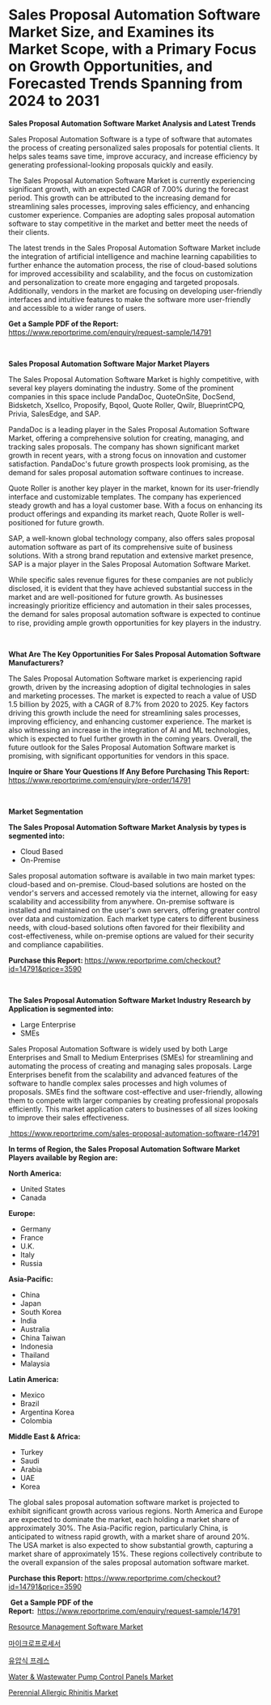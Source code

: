 <p><h1>Sales Proposal Automation Software Market Size, and Examines its Market Scope, with a Primary Focus on Growth Opportunities, and Forecasted Trends Spanning from 2024 to 2031</h1></p><p><strong>Sales Proposal Automation Software Market Analysis and Latest Trends</strong></p>
<p><p>Sales Proposal Automation Software is a type of software that automates the process of creating personalized sales proposals for potential clients. It helps sales teams save time, improve accuracy, and increase efficiency by generating professional-looking proposals quickly and easily.</p><p>The Sales Proposal Automation Software Market is currently experiencing significant growth, with an expected CAGR of 7.00% during the forecast period. This growth can be attributed to the increasing demand for streamlining sales processes, improving sales efficiency, and enhancing customer experience. Companies are adopting sales proposal automation software to stay competitive in the market and better meet the needs of their clients.</p><p>The latest trends in the Sales Proposal Automation Software Market include the integration of artificial intelligence and machine learning capabilities to further enhance the automation process, the rise of cloud-based solutions for improved accessibility and scalability, and the focus on customization and personalization to create more engaging and targeted proposals. Additionally, vendors in the market are focusing on developing user-friendly interfaces and intuitive features to make the software more user-friendly and accessible to a wider range of users.</p></p>
<p><strong>Get a Sample PDF of the Report:&nbsp;</strong> <a href="https://www.reportprime.com/enquiry/request-sample/14791">https://www.reportprime.com/enquiry/request-sample/14791</a></p>
<p>&nbsp;</p>
<p><strong>Sales Proposal Automation Software Major Market Players</strong></p>
<p><p>The Sales Proposal Automation Software Market is highly competitive, with several key players dominating the industry. Some of the prominent companies in this space include PandaDoc, QuoteOnSite, DocSend, Bidsketch, Xsellco, Proposify, Bqool, Quote Roller, Qwilr, BlueprintCPQ, Privia, SalesEdge, and SAP.</p><p>PandaDoc is a leading player in the Sales Proposal Automation Software Market, offering a comprehensive solution for creating, managing, and tracking sales proposals. The company has shown significant market growth in recent years, with a strong focus on innovation and customer satisfaction. PandaDoc's future growth prospects look promising, as the demand for sales proposal automation software continues to increase.</p><p>Quote Roller is another key player in the market, known for its user-friendly interface and customizable templates. The company has experienced steady growth and has a loyal customer base. With a focus on enhancing its product offerings and expanding its market reach, Quote Roller is well-positioned for future growth.</p><p>SAP, a well-known global technology company, also offers sales proposal automation software as part of its comprehensive suite of business solutions. With a strong brand reputation and extensive market presence, SAP is a major player in the Sales Proposal Automation Software Market.</p><p>While specific sales revenue figures for these companies are not publicly disclosed, it is evident that they have achieved substantial success in the market and are well-positioned for future growth. As businesses increasingly prioritize efficiency and automation in their sales processes, the demand for sales proposal automation software is expected to continue to rise, providing ample growth opportunities for key players in the industry.</p></p>
<p>&nbsp;</p>
<p><strong>What Are The Key Opportunities For Sales Proposal Automation Software Manufacturers?</strong></p>
<p><p>The Sales Proposal Automation Software market is experiencing rapid growth, driven by the increasing adoption of digital technologies in sales and marketing processes. The market is expected to reach a value of USD 1.5 billion by 2025, with a CAGR of 8.7% from 2020 to 2025. Key factors driving this growth include the need for streamlining sales processes, improving efficiency, and enhancing customer experience. The market is also witnessing an increase in the integration of AI and ML technologies, which is expected to fuel further growth in the coming years. Overall, the future outlook for the Sales Proposal Automation Software market is promising, with significant opportunities for vendors in this space.</p></p>
<p><strong>Inquire or Share Your Questions If Any Before Purchasing This Report:</strong> <a href="https://www.reportprime.com/enquiry/pre-order/14791">https://www.reportprime.com/enquiry/pre-order/14791</a></p>
<p>&nbsp;</p>
<p><strong>Market Segmentation</strong></p>
<p><strong>The Sales Proposal Automation Software Market Analysis by types is segmented into:</strong></p>
<p><ul><li>Cloud Based</li><li>On-Premise</li></ul></p>
<p><p>Sales proposal automation software is available in two main market types: cloud-based and on-premise. Cloud-based solutions are hosted on the vendor's servers and accessed remotely via the internet, allowing for easy scalability and accessibility from anywhere. On-premise software is installed and maintained on the user's own servers, offering greater control over data and customization. Each market type caters to different business needs, with cloud-based solutions often favored for their flexibility and cost-effectiveness, while on-premise options are valued for their security and compliance capabilities.</p></p>
<p><strong>Purchase this Report:&nbsp;</strong><a href="https://www.reportprime.com/checkout?id=14791&price=3590">https://www.reportprime.com/checkout?id=14791&price=3590</a></p>
<p>&nbsp;</p>
<p><strong>The Sales Proposal Automation Software Market Industry Research by Application is segmented into:</strong></p>
<p><ul><li>Large Enterprise</li><li>SMEs</li></ul></p>
<p><p>Sales Proposal Automation Software is widely used by both Large Enterprises and Small to Medium Enterprises (SMEs) for streamlining and automating the process of creating and managing sales proposals. Large Enterprises benefit from the scalability and advanced features of the software to handle complex sales processes and high volumes of proposals. SMEs find the software cost-effective and user-friendly, allowing them to compete with larger companies by creating professional proposals efficiently. This market application caters to businesses of all sizes looking to improve their sales effectiveness.</p></p>
<p><a href="https://www.reportprime.com/sales-proposal-automation-software-r14791">&nbsp;https://www.reportprime.com/sales-proposal-automation-software-r14791</a></p>
<p><strong>In terms of Region, the Sales Proposal Automation Software Market Players available by Region are:</strong></p>
<p>
    <p> <strong> North America: </strong>
        <ul>
            <li>United States</li>
            <li>Canada</li>
        </ul>
        </p> 
    <p> <strong> Europe: </strong>
        <ul>
            <li>Germany</li>
            <li>France</li>
            <li>U.K.</li>
            <li>Italy</li>
            <li>Russia</li>
        </ul>
        </p> 
    <p> <strong> Asia-Pacific: </strong>
        <ul>
            <li>China</li>
            <li>Japan</li>
            <li>South Korea</li>
            <li>India</li>
            <li>Australia</li>
            <li>China Taiwan</li>
            <li>Indonesia</li>
            <li>Thailand</li>
            <li>Malaysia</li>
        </ul>
        </p> 
    <p> <strong> Latin America: </strong>
        <ul>
            <li>Mexico</li>
            <li>Brazil</li>
            <li>Argentina Korea</li>
            <li>Colombia</li>
        </ul>
        </p> 
    <p> <strong> Middle East & Africa: </strong>
        <ul>
            <li>Turkey</li>
            <li>Saudi</li>
            <li>Arabia</li>
            <li>UAE</li>
            <li>Korea</li>
        </ul>
    </p>
    </p>
<p><p>The global sales proposal automation software market is projected to exhibit significant growth across various regions. North America and Europe are expected to dominate the market, each holding a market share of approximately 30%. The Asia-Pacific region, particularly China, is anticipated to witness rapid growth, with a market share of around 20%. The USA market is also expected to show substantial growth, capturing a market share of approximately 15%. These regions collectively contribute to the overall expansion of the sales proposal automation software market.</p></p>
<p><strong>Purchase this Report: </strong><a href="https://www.reportprime.com/checkout?id=14791&price=3590">https://www.reportprime.com/checkout?id=14791&price=3590</a></p>
<p>&nbsp;<strong>Get a Sample PDF of the Report:&nbsp;&nbsp;</strong><a href="https://www.reportprime.com/enquiry/request-sample/14791">https://www.reportprime.com/enquiry/request-sample/14791</a></p>
<p><strong></strong></p>
<p><p><a href="https://github.com/bmorecock/Market-Research-Report-List-4/blob/main/resource-management-software-market.md">Resource Management Software Market</a></p><p><a href="https://medium.com/@deonnorh89/%EB%A7%88%EC%9D%B4%ED%81%AC%EB%A1%9C%ED%94%84%EB%A1%9C%EC%84%B8%EC%84%9C-%EC%8B%9C%EC%9E%A5-%EC%A0%84-%EC%84%B8%EA%B3%84%EC%99%80-%EC%A7%80%EC%97%AD-%EB%B6%84%EC%84%9D-%EC%A7%80%EC%97%AD-%EA%B5%AD%EA%B0%80-%EC%88%98%EC%A4%80-%EB%B6%84%EC%84%9D-%EB%B0%8F-%EA%B2%BD%EC%9F%81-%ED%92%8D%EA%B2%BD-%EB%B6%84%EC%84%9D-%EB%B0%8F-%EC%98%88%EC%B8%A1-2024-2031-2512f822ab1d">마이크로프로세서</a></p><p><a href="https://medium.com/@xiomaraborjasd54/%EC%A7%80%EC%97%AD-%EC%9C%A0%ED%98%95-c-%ED%94%84%EB%A0%88%EC%9E%84-%EC%9C%A0%EC%95%95-%ED%94%84%EB%A0%88%EC%8A%A4-h-%ED%94%84%EB%A0%88%EC%9E%84-%EC%9C%A0%EC%95%95-%ED%94%84%EB%A0%88%EC%8A%A4-4-%ED%8F%AC%EC%8A%A4%ED%8A%B8-%EC%9C%A0%EC%95%95-%ED%94%84%EB%A0%88%EC%8A%A4-%EB%B6%88%EB%8F%84%EC%A0%80-%EC%9C%A0%EC%95%95-%ED%94%84%EB%A0%88%EC%8A%A4-%EB%B0%8F-%EC%9D%91%EC%9A%A9%EB%B6%84%EC%95%BC-%EC%9E%90%EB%8F%99%EC%B0%A8-%EC%84%B8%EB%9D%BC%EB%AF%B9-%EB%B0%8F-%EC%97%B0%EB%A7%88%EC%A0%9C-%EC%A0%84%EA%B8%B0-%EC%8B%9D%ED%92%88-%EC%95%95%EC%B6%95-3a44259b049a">유압식 프레스</a></p><p><a href="https://medium.com/@brennakessler/water-wastewater-pump-control-panels-market-report-by-product-type-single-phase-three-phase-4e177b9a96ba">Water & Wastewater Pump Control Panels Market</a></p><p><a href="https://issuu.com/reportprime-2/docs/perennial-allergic-rhinitis-market-size-2030.pptx">Perennial Allergic Rhinitis Market</a></p></p>
